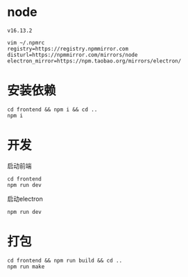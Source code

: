# node
```
v16.13.2

vim ~/.npmrc
registry=https://registry.npmmirror.com
disturl=https://npmmirror.com/mirrors/node
electron_mirror=https://npm.taobao.org/mirrors/electron/
```

# 安装依赖
```
cd frontend && npm i && cd ..
npm i
```

# 开发
启动前端
```
cd frontend
npm run dev
```

启动electron
```
npm run dev
```

# 打包
```
cd frontend && npm run build && cd ..
npm run make
```
